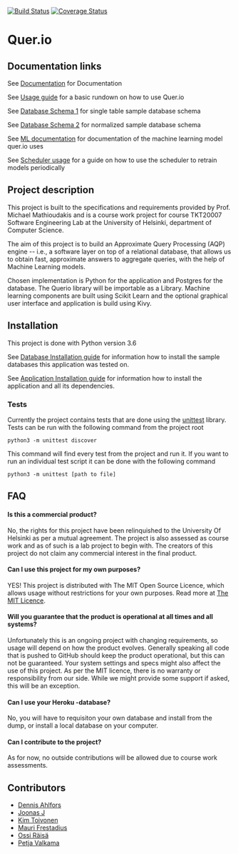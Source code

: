 [![Build Status](https://travis-ci.org/Quer-io/Quer.io.svg?branch=master)](https://travis-ci.org/Quer-io/Quer.io)
[![Coverage Status](https://coveralls.io/repos/github/Quer-io/Quer.io/badge.svg?branch=master)](https://coveralls.io/github/Quer-io/Quer.io?branch=master)

# Quer.io

## Documentation links
See [Documentation](https://github.com/Quer-io/Quer.io/tree/master/documentation/) for Documentation

See [Usage guide](https://github.com/Quer-io/Quer.io/tree/master/documentation/querio101.md) for a basic rundown on how to use Quer.io

See [Database Schema 1](https://github.com/Quer-io/Quer.io/tree/master/documentation/database/schema.md) for single table sample database schema

See [Database Schema 2](https://github.com/Quer-io/Quer.io/blob/db/normalized/documentation/database/normalized_schema.md) for normalized sample database schema

See [ML documentation](https://github.com/Quer-io/Quer.io/tree/master/documentation/ml/model.md) for documentation
of the machine learning model quer.io uses

See [Scheduler usage](https://github.com/Quer-io/Quer.io/tree/master/documentation/scheduler/scheduler.md) for a guide on how to use the scheduler to retrain models periodically

## Project description

This project is built to the specifications and requirements provided by Prof. Michael Mathioudakis and is a course work project for course TKT20007 Software Engineering Lab at the University of Helsinki, department of Computer Science.

The aim of this project is to build an Approximate Query Processing (AQP) engine -- i.e., a software layer on top of a relational database, that allows us to obtain fast, approximate answers to aggregate queries, with the help of Machine Learning models.

Chosen implementation is Python for the application and Postgres for the database. The Querio library will be importable as a Library. Machine learning components are built using Scikit Learn and the optional graphical user interface and application is build using Kivy.

## Installation

This project is done with Python version 3.6

See [Database Installation guide](https://github.com/Quer-io/Quer.io/tree/master/documentation/database/db_readme.md) for information how to install the sample databases this application was tested on.

See [Application Installation guide](https://github.com/Quer-io/Quer.io/tree/master/documentation/install.md) for information how to install the application and all its dependencies.

### Tests
Currently the project contains tests that are done using the [unittest](https://docs.python.org/3/library/unittest.html) library. Tests can be run with the following command from the project root

`python3 -m unittest discover`

This command will find every test from the project and run it. If you want to run an individual test script it can be done with the following command

`python3 -m unittest [path to file]`

## FAQ

#### Is this a commercial product?
No, the rights for this project have been relinquished to the University Of Helsinki as per a mutual agreement. The project is also assessed as course work and as of such is a lab project to begin with. The creators of this project do not claim any commercial interest in the final product.

#### Can I use this project for my own purposes?
YES! This project is distributed with The MIT Open Source Licence, which allows usage without restrictions for your own purposes. Read more at [The MIT Licence](https://opensource.org/licenses/MIT).

#### Will you guarantee that the product is operational at all times and all systems?
Unfortunately this is an ongoing project with changing requirements, so usage will depend on how the product evolves. Generally speaking all code that is pushed to GitHub should keep the product operational, but this can not be guaranteed. Your system settings and specs might also affect the use of this project. As per the MIT licence, there is no warranty or responsibility from our side. While we might provide some support if asked, this will be an exception.

#### Can I use your Heroku -database?
No, you will have to requisiton your own database and install from the dump, or install a local database on your computer.

#### Can I contribute to the project?
As for now, no outside contributions will be allowed due to course work assessments.

## Contributors
- [Dennis Ahlfors](https://github.com/Dforssi)
- [Joonas J](https://github.com/JaykobJ)
- [Kim Toivonen](https://github.com/ConstantKrieg)
- [Mauri Frestadius](https://github.com/Suidat)
- [Ossi Räisä](https://github.com/oraisa)
- [Petja Valkama](https://github.com/xbexbex)
